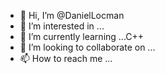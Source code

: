 - 👋 Hi, I’m @DanielLocman
- 👀 I’m interested in ...
- 🌱 I’m currently learning ...C++
- 💞️ I’m looking to collaborate on ...
- 📫 How to reach me ...

<!---
DanielLocman/DanielLocman is a ✨ special ✨ repository because its `README.md` (this file) appears on your GitHub profile.
You can click the Preview link to take a look at your changes.
--->
